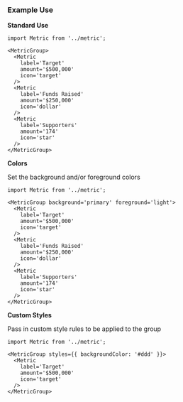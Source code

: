 ### Example Use

**Standard Use**

```
import Metric from '../metric';

<MetricGroup>
  <Metric
    label='Target'
    amount='$500,000'
    icon='target'
  />
  <Metric
    label='Funds Raised'
    amount='$250,000'
    icon='dollar'
  />
  <Metric
    label='Supporters'
    amount='174'
    icon='star'
  />
</MetricGroup>
```

**Colors**

Set the background and/or foreground colors

```
import Metric from '../metric';

<MetricGroup background='primary' foreground='light'>
  <Metric
    label='Target'
    amount='$500,000'
    icon='target'
  />
  <Metric
    label='Funds Raised'
    amount='$250,000'
    icon='dollar'
  />
  <Metric
    label='Supporters'
    amount='174'
    icon='star'
  />
</MetricGroup>
```

**Custom Styles**

Pass in custom style rules to be applied to the group

```
import Metric from '../metric';

<MetricGroup styles={{ backgroundColor: '#ddd' }}>
  <Metric
    label='Target'
    amount='$500,000'
    icon='target'
  />
</MetricGroup>
```
